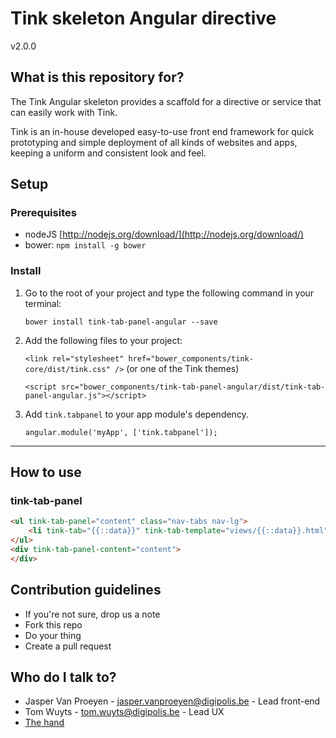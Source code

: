 # Tink skeleton Angular directive

v2.0.0

## What is this repository for?

The Tink Angular skeleton provides a scaffold for a directive or service that can easily work with Tink.

Tink is an in-house developed easy-to-use front end framework for quick prototyping and simple deployment of all kinds of websites and apps, keeping a uniform and consistent look and feel.

## Setup

### Prerequisites

* nodeJS [http://nodejs.org/download/](http://nodejs.org/download/)
* bower: `npm install -g bower`

### Install

1. Go to the root of your project and type the following command in your terminal:

   `bower install tink-tab-panel-angular --save`

2. Add the following files to your project:

   `<link rel="stylesheet" href="bower_components/tink-core/dist/tink.css" />` (or one of the Tink themes)

   `<script src="bower_components/tink-tab-panel-angular/dist/tink-tab-panel-angular.js"></script>`

3. Add `tink.tabpanel` to your app module's dependency.

   `angular.module('myApp', ['tink.tabpanel']);`


----------


## How to use

### tink-tab-panel

```html
<ul tink-tab-panel="content" class="nav-tabs nav-lg">
	<li tink-tab="{{::data}}" tink-tab-template="views/{{::data}}.html" ng-repeat="data in c.data" role="presentation"><a>{{::data}}</a></li>
</ul>
<div tink-tab-panel-content="content">
</div>
```

## Contribution guidelines

* If you're not sure, drop us a note
* Fork this repo
* Do your thing
* Create a pull request

## Who do I talk to?

* Jasper Van Proeyen - jasper.vanproeyen@digipolis.be - Lead front-end
* Tom Wuyts - tom.wuyts@digipolis.be - Lead UX
* [The hand](https://www.youtube.com/watch?v=_O-QqC9yM28)
